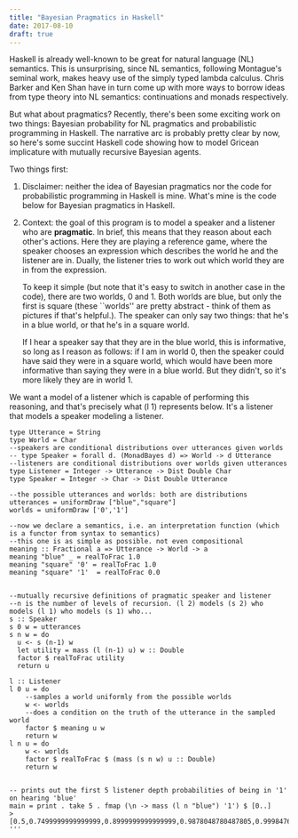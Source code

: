```yaml
---
title: "Bayesian Pragmatics in Haskell"
date: 2017-08-10
draft: true
---
```


Haskell is already well-known to be great for natural language (NL) semantics. This is unsurprising, since NL semantics, following Montague's seminal work, makes heavy use of the simply typed lambda calculus. Chris Barker and Ken Shan have in turn come up with more ways to borrow ideas from type theory into NL semantics: continuations and monads respectively.

But what about pragmatics? Recently, there's been some exciting work on two things: Bayesian probability for NL pragmatics and probabilistic programming in Haskell. The narrative arc is probably pretty clear by now, so here's some succint Haskell code showing how to model Gricean implicature with mutually recursive Bayesian agents.

Two things first:
1) Disclaimer: neither the idea of Bayesian pragmatics nor the code for probabilistic programming in Haskell is mine. What's mine is the code below for Bayesian pragmatics in Haskell.
2) Context: the goal of this program is to model a speaker and a listener who are **pragmatic**. In brief, this means that they reason about each other's actions. Here they are playing a reference game, where the speaker chooses an expression which describes the world he and the listener are in. Dually, the listener tries to work out which world they are in from the expression. 

    To keep it simple (but note that it's easy to switch in another case in the code), there are two worlds, 0 and 1. Both worlds are blue, but only the first is square (these ``worlds'' are pretty abstract - think of them as pictures if that's helpful.). The speaker can only say two things: that he's in a blue world, or that he's in a square world.

    If I hear a speaker say that they are in the blue world, this is informative, so long as I reason as follows: if I am in world 0, then the speaker could have said they were in a square world, which would have been more informative than saying they were in a blue world. But they didn't, so it's more likely they are in world 1.

We want a model of a listener which is capable of performing this reasoning, and that's precisely what (l 1) represents below. It's a listener that models a speaker modeling a listener.

```
type Utterance = String
type World = Char
--speakers are conditional distributions over utterances given worlds
-- type Speaker = forall d. (MonadBayes d) => World -> d Utterance
--listeners are conditional distributions over worlds given utterances
type Listener = Integer -> Utterance -> Dist Double Char
type Speaker = Integer -> Char -> Dist Double Utterance

--the possible utterances and worlds: both are distributions
utterances = uniformDraw ["blue","square"]
worlds = uniformDraw ['0','1']

--now we declare a semantics, i.e. an interpretation function (which is a functor from syntax to semantics)
--this one is as simple as possible. not even compositional
meaning :: Fractional a => Utterance -> World -> a
meaning "blue" _ = realToFrac 1.0
meaning "square" '0' = realToFrac 1.0
meaning "square" '1'  = realToFrac 0.0


--mutually recursive definitions of pragmatic speaker and listener
--n is the number of levels of recursion. (l 2) models (s 2) who models (l 1) who models (s 1) who... 
s :: Speaker
s 0 w = utterances
s n w = do
  u <- s (n-1) w
  let utility = mass (l (n-1) u) w :: Double
  factor $ realToFrac utility
  return u

l :: Listener
l 0 u = do
    --samples a world uniformly from the possible worlds
    w <- worlds
    --does a condition on the truth of the utterance in the sampled world
    factor $ meaning u w
    return w
l n u = do
    w <- worlds
    factor $ realToFrac $ (mass (s n w) u :: Double)
    return w


-- prints out the first 5 listener depth probabilities of being in '1' on hearing 'blue'
main = print . take 5 . fmap (\n -> mass (l n "blue") '1') $ [0..]
> [0.5,0.7499999999999999,0.8999999999999999,0.9878048780487805,0.999847607436757]
'''
